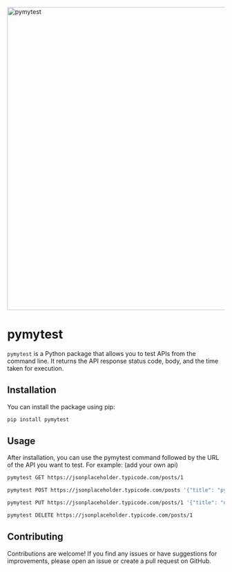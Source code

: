 <img width="700" alt="pymytest" src="https://github.com/prasadjivane/pymytest/assets/26869583/34f71b86-c96f-4628-815b-32914b8502d3">


# pymytest

`pymytest` is a Python package that allows you to test APIs from the command line. It returns the API response status code, body, and the time taken for execution.

## Installation

You can install the package using pip:

```bash
pip install pymytest
```

## Usage

After installation, you can use the pymytest command followed by the URL of the API you want to test. For example: (add your own api)

```bash 
pymytest GET https://jsonplaceholder.typicode.com/posts/1

pymytest POST https://jsonplaceholder.typicode.com/posts '{"title": "pymytest", "body": "now", "userId": 1}'

pymytest PUT https://jsonplaceholder.typicode.com/posts/1 '{"title": "nnow", "body": "pymytest", "userId": 1}'

pymytest DELETE https://jsonplaceholder.typicode.com/posts/1
```

## Contributing

Contributions are welcome! If you find any issues or have suggestions for improvements, please open an issue or create a pull request on GitHub.
